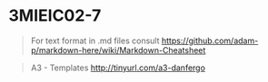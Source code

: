# 3MIEIC02-7

> For text format in .md files consult https://github.com/adam-p/markdown-here/wiki/Markdown-Cheatsheet

> A3 - Templates http://tinyurl.com/a3-danfergo

